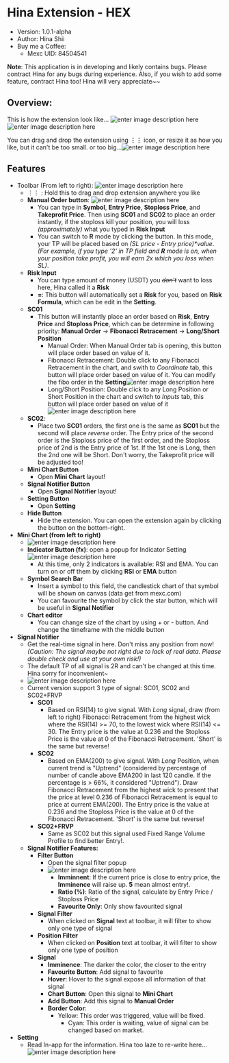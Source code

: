 # Hina Extension - HEX

- Version: 1.0.1-alpha
- Author: Hina Shii
- Buy me a Coffee:
	- Mexc UID: 84504541

**Note**: This application is in developing and likely contains bugs. Please contract Hina for any bugs during experience. Also, if you wish to add some feature, contract Hina too! Hina will very appreciate~~

## Overview:
This is how the extension look like...
![enter image description here](https://i.imgur.com/a02bVCx.png)![enter image description here](https://i.imgur.com/JkYeur2.png)


You can drag and drop the extension using **⋮⋮** icon, or resize it as how you like, but it can't be too small. or too big...![enter image description here](https://imgur.com/zPhbw9f.png)

## Features
- Toolbar (From left to right):
	![enter image description here](https://imgur.com/Pl9OSlg.png)
	- ⋮⋮ : Hold this to drag and drop extension anywhere you like
	-  **Manual Order button**:
		![enter image description here](https://imgur.com/PbRzIA0.png)
		- You can type in **Symbol**, **Entry Price**, **Stoploss Price**, and **Takeprofit Price**. Then using **SC01** and **SC02** to place an order instantly, if the stoploss kill your position, you will loss *(approximately)* what you typed in **Risk Input** 
		- You can switch to **R** mode by clicking the button. In this mode, your TP will be placed based on *(SL price - Entry price)\*value*. *(For example, if you type '2' in TP field and **R** mode is on, when your position take profit, you will earn 2x which you loss when SL)*.
	- **Risk Input**
		- You can type amount of money (USDT) you *~~don't~~* want to loss here, Hina called it a **Risk**
		- **=**: This button will automatically  set a **Risk** for you, based on **Risk Formula**, which can be edit in the **Setting**.
	- **SC01**
		- This button will instantly place an order based on **Risk**, **Entry Price** and **Stoploss Price**, which can be determine in following priority: **Manual Order** -> **Fibonacci Retracement** -> **Long/Short Position**
			- Manual Order: When Manual Order tab is opening, this button will place order based on value of it.
			- Fibonacci Retracement: Double click to any Fibonacci Retracement in the chart, and swith to *Coordinate* tab, this button will place order based on value of it. You can modify the fibo order in the **Setting**![enter image description here](https://imgur.com/OvwYsUB.png)
			- Long/Short Position: Double click to any Long Position or Short Position in the chart and switch to *Inputs* tab, this button will place order based on value of it![enter image description here](https://imgur.com/pwFCDwZ.png)
	- **SC02**:
		- Place two **SC01** orders, the first one is the same as **SC01** but the second will place *reverse* order. The Entry price of the second order is the Stoploss price of the first order, and the Stoploss price of 2nd is the Entry price of 1st. If the 1st one is Long, then the 2nd one will be Short. Don't worry,  the Takeprofit price will be adjusted too!
	- **Mini Chart Button**
		- Open **Mini Chart** layout!
	- **Signal Notifier Button**
		- Open **Signal Notifier** layout!
	- **Setting Button**
		- Open **Setting**
	- **Hide Button**
		- Hide the extension. You can open the extension again by clicking the button on the bottom-right.
- **Mini Chart (from left to right)**
	- ![enter image description here](https://imgur.com/XHVLzi1.png)
	- **Indicator Button (fx)**: open a popup for Indicator Setting![enter image description here](https://imgur.com/JSohcMY.png)
		- At this time, only 2 indicators is available: RSI and EMA. You can turn on or off them by clicking **RSI** or **EMA** button
	- **Symbol Search Bar**
		- Insert a symbol to this field, the candlestick chart of that symbol will be shown on canvas (data get from mexc.com)
		- You can favourite the symbol by click the star button, which will be useful in **Signal Notifier**
	- **Chart editor**
		- You can change size of the chart by using + or - button. And change the timeframe with the middle button
- **Signal Notifier**
	- Get the real-time signal in here. Don't miss any position from now! *(Caution: The signal maybe not right due to lack of real data. Please double check and use at your own risk!)*
	- The default TP of all signal is 2R and can't be changed at this time. Hina sorry for inconvenient~
	- ![enter image description here](https://imgur.com/gmse9za.png)
	- 	Current version support 3 type of signal: SC01, SC02 and SC02+FRVP
		- **SC01**
			- Based on RSI(14) to give signal. With *Long* signal, draw (from left to right) Fibonacci Retracement from the highest wick where the RSI(14) >= 70, to the lowest wick where RSI(14) <= 30. The Entry price is the value at 0.236 and the Stoploss Price is the value at 0 of the Fibonacci Retracement. 'Short' is the same but reverse!
		-	**SC02**
			-	Based on EMA(200) to give signal. With *Long* Position, when current trend is "Uptrend" (considered by percentage of number of candle above EMA200 in last 120 candle. If the percentage is > 66%, it considered "Uptrend"). Draw Fibonacci Retracement from the highest wick to present that the price at level 0.236 of Fibonacci Retracement is equal to price at current EMA(200). The Entry price is the value at 0.236 and the Stoploss Price is the value at 0 of the Fibonacci Retracement. 'Short' is the same but reverse!
		-	**SC02+FRVP**
			-	Same as SC02 but this signal used Fixed Range Volume Profile to find better Entry!.
	- **Signal Notifier Features:** 
		- **Filter Button**
			- Open the signal filter popup
			- ![enter image description here](https://imgur.com/1spFcPE.png)
				- **Imminnent**: If the current price is close to entry price, the **Imminence** will raise up. **5** mean almost entry!.
				- **Ratio (%)**: Ratio of the signal, calculate by Entry Price / Stoploss Price
				- **Favourite Only**: Only show favourited signal
		-	**Signal Filter**
			-	When clicked on **Signal** text at toolbar, it will filter to show only one type of signal
		-	**Position Filter**
			-	When clicked on **Position** text at toolbar, it will filter to show only one type of position
		- **Signal**
			- **Imminence**: The darker the color, the closer to the entry
			- **Favourite Button**: Add signal to favourite
			- **Hover**: Hover to the signal expose all information of that signal
			- **Chart Button**: Open this signal to **Mini Chart**
			- **Add Button**: Add this signal to **Manual Order**
			- **Border Color**:
				- Yellow: This order was triggered, value will be fixed.
      				- Cyan: This order is waiting, value of signal can be changed based on market.
- **Setting**
	-  Read In-app for the information. Hina too laze to re-write here...![enter image description here](https://imgur.com/RgvZTpe.png)
